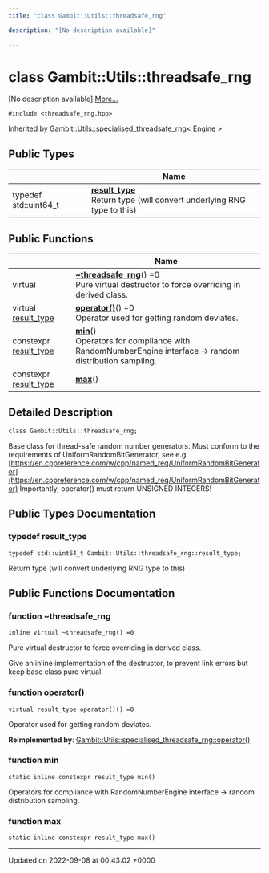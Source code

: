 ```yaml
---
title: "class Gambit::Utils::threadsafe_rng"

description: "[No description available]"

---
```


# class Gambit::Utils::threadsafe_rng



[No description available] [More...](#detailed-description)


`#include <threadsafe_rng.hpp>`

Inherited by [Gambit::Utils::specialised_threadsafe_rng< Engine >](/documentation/code/classes/classgambit_1_1utils_1_1specialised__threadsafe__rng/)

## Public Types

|                | Name           |
| -------------- | -------------- |
| typedef std::uint64_t | **[result_type](/documentation/code/classes/classgambit_1_1utils_1_1threadsafe__rng/#typedef-result-type)** <br>Return type (will convert underlying RNG type to this)  |

## Public Functions

|                | Name           |
| -------------- | -------------- |
| virtual | **[~threadsafe_rng](/documentation/code/classes/classgambit_1_1utils_1_1threadsafe__rng/#function-threadsafe-rng)**() =0<br>Pure virtual destructor to force overriding in derived class.  |
| virtual [result_type](/documentation/code/classes/classgambit_1_1utils_1_1threadsafe__rng/#typedef-result-type) | **[operator()](/documentation/code/classes/classgambit_1_1utils_1_1threadsafe__rng/#function-operator)**() =0<br>Operator used for getting random deviates.  |
| constexpr [result_type](/documentation/code/classes/classgambit_1_1utils_1_1threadsafe__rng/#typedef-result-type) | **[min](/documentation/code/classes/classgambit_1_1utils_1_1threadsafe__rng/#function-min)**()<br>Operators for compliance with RandomNumberEngine interface -> random distribution sampling.  |
| constexpr [result_type](/documentation/code/classes/classgambit_1_1utils_1_1threadsafe__rng/#typedef-result-type) | **[max](/documentation/code/classes/classgambit_1_1utils_1_1threadsafe__rng/#function-max)**() |

## Detailed Description

```
class Gambit::Utils::threadsafe_rng;
```


Base class for thread-safe random number generators. Must conform to the requirements of UniformRandomBitGenerator, see e.g. [https://en.cppreference.com/w/cpp/named_req/UniformRandomBitGenerator](https://en.cppreference.com/w/cpp/named_req/UniformRandomBitGenerator) Importantly, operator() must return UNSIGNED INTEGERS! 

## Public Types Documentation

### typedef result_type

```
typedef std::uint64_t Gambit::Utils::threadsafe_rng::result_type;
```

Return type (will convert underlying RNG type to this) 

## Public Functions Documentation

### function ~threadsafe_rng

```
inline virtual ~threadsafe_rng() =0
```

Pure virtual destructor to force overriding in derived class. 

Give an inline implementation of the destructor, to prevent link errors but keep base class pure virtual. 


### function operator()

```
virtual result_type operator()() =0
```

Operator used for getting random deviates. 

**Reimplemented by**: [Gambit::Utils::specialised_threadsafe_rng::operator()](/documentation/code/classes/classgambit_1_1utils_1_1specialised__threadsafe__rng/#function-operator)


### function min

```
static inline constexpr result_type min()
```

Operators for compliance with RandomNumberEngine interface -> random distribution sampling. 

### function max

```
static inline constexpr result_type max()
```


-------------------------------

Updated on 2022-09-08 at 00:43:02 +0000